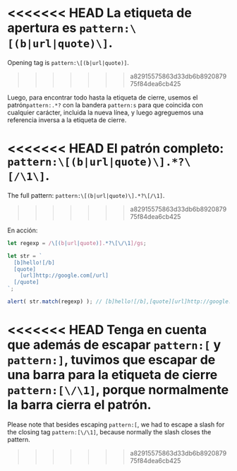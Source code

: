 
<<<<<<< HEAD
La etiqueta de apertura es `pattern:\[(b|url|quote)\]`.
=======
Opening tag is `pattern:\[(b|url|quote)]`.
>>>>>>> a82915575863d33db6b892087975f84dea6cb425

Luego, para encontrar todo hasta la etiqueta de cierre, usemos el patrón`pattern:.*?` con la bandera `pattern:s` para que coincida con cualquier carácter, incluida la nueva línea, y luego agreguemos una referencia inversa a la etiqueta de cierre.

<<<<<<< HEAD
El patrón completo: `pattern:\[(b|url|quote)\].*?\[/\1\]`.
=======
The full pattern: `pattern:\[(b|url|quote)\].*?\[/\1]`.
>>>>>>> a82915575863d33db6b892087975f84dea6cb425

En acción:

```js run
let regexp = /\[(b|url|quote)].*?\[\/\1]/gs;

let str = `
  [b]hello![/b]
  [quote]
    [url]http://google.com[/url]
  [/quote]
`;

alert( str.match(regexp) ); // [b]hello![/b],[quote][url]http://google.com[/url][/quote]
```

<<<<<<< HEAD
Tenga en cuenta que además de escapar `pattern:[` y `pattern:]`, tuvimos que escapar de una barra para la etiqueta de cierre `pattern:[\/\1]`, porque normalmente la barra cierra el patrón.
=======
Please note that besides escaping `pattern:[`, we had to escape a slash for the closing tag `pattern:[\/\1]`, because normally the slash closes the pattern.
>>>>>>> a82915575863d33db6b892087975f84dea6cb425

